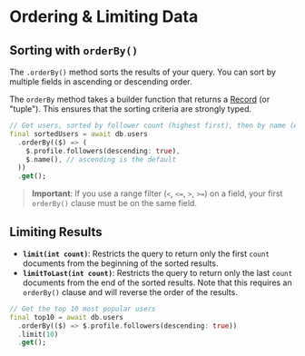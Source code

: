 # Ordering & Limiting Data

## Sorting with `orderBy()`

The `.orderBy()` method sorts the results of your query. You can sort by multiple fields in ascending or descending order.

The `orderBy` method takes a builder function that returns a [Record](https://dart.dev/language/records) (or "tuple"). This ensures that the sorting criteria are strongly typed.

```dart
// Get users, sorted by follower count (highest first), then by name (A-Z)
final sortedUsers = await db.users
  .orderBy(($) => (
    $.profile.followers(descending: true),
    $.name(), // ascending is the default
  ))
  .get();
```

> **Important**: If you use a range filter (`<`, `<=`, `>`, `>=`) on a field, your first `orderBy()` clause must be on the same field.

## Limiting Results

-   **`limit(int count)`**: Restricts the query to return only the first `count` documents from the beginning of the sorted results.
-   **`limitToLast(int count)`**: Restricts the query to return only the last `count` documents from the end of the sorted results. Note that this requires an `orderBy()` clause and will reverse the order of the results.

```dart
// Get the top 10 most popular users
final top10 = await db.users
  .orderBy(($) => $.profile.followers(descending: true))
  .limit(10)
  .get();